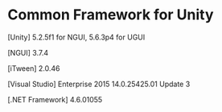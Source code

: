 # Common Framework for Unity

[Unity] 5.2.5f1 for NGUI, 5.6.3p4 for UGUI

[NGUI] 3.7.4

[iTween] 2.0.46

[Visual Studio] Enterprise 2015 14.0.25425.01 Update 3

[.NET Framework] 4.6.01055
